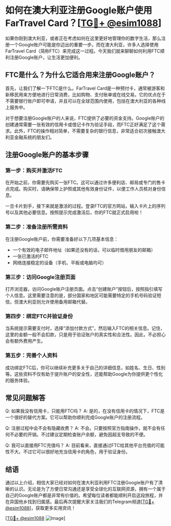 # 如何在澳大利亚注册Google账户使用FarTravel Card？[[TG💪+ @esim1088](https://t.me/s/esim1088)]

如果你刚到澳大利亚，或者正在考虑如何在这里更好地管理你的数字生活，那么注册一个Google账户可能是你迈出的重要一步。而在澳大利亚，许多人选择使用FarTravel Card（简称FTC）来完成这一过程。今天我们就来聊聊如何利用FTC顺利注册Google账户，让生活更加便利。

## FTC是什么？为什么它适合用来注册Google账户？

首先，让我们了解一下FTC是什么。FarTravel Card是一种预付卡，通常被游客和新移民用来方便地进行日常消费，比如购物、支付账单或在线交易。它的优点在于不需要银行账户即可申请，并且可以在全球范围内使用，包括在澳大利亚的各种线上服务中。

对于想要注册Google账户的人来说，FTC提供了必要的资金支持。Google账户的创建通常需要一张有效的信用卡或借记卡作为验证手段，而FTC正好满足了这个需求。此外，FTC的操作相对简单，不需要复杂的银行信息，非常适合初次接触澳大利亚金融系统的朋友们。

## 注册Google账户的基本步骤

### 第一步：购买并激活FTC

在开始之前，你需要先购买一张FTC。这可以通过许多便利店、邮局或专门的售卡点完成。购买时，请确保带上护照或其他有效身份证件，以便工作人员核对身份信息。

一旦卡片到手，接下来就是激活的过程。登录FTC的官方网站，输入卡片上的序列号以及其他必要信息。按照提示完成激活后，你的FTC就正式启用啦！

### 第二步：准备注册所需资料

在注册Google账户前，你需要准备好以下几项基本信息：

- 一个有效的电子邮件地址（如果还没有的话，可以临时借用朋友的邮箱）
- 一张已激活的FTC
- 网络连接稳定的设备（手机、平板或电脑均可）

### 第三步：访问Google注册页面

打开浏览器，访问Google账户注册页面。点击“创建账户”按钮后，按照指引填写个人信息。这里需要注意的是，部分国家和地区可能需要特定的手机号码验证短信，但澳大利亚则允许使用备用邮箱代替。

### 第四步：绑定FTC并验证身份

当系统提示需要支付时，选择“添加付款方式”，然后输入FTC的相关信息。记住，这里的金额一般不会扣款，只是用于验证账户的真实性和合法性。因此，不必担心会有额外费用产生。

### 第五步：完善个人资料

成功绑定FTC后，你可以继续补充更多关于自己的详细信息，如姓名、生日、性别等。这些资料不仅有助于提升账户的安全性，还能帮助Google为你提供更个性化的服务体验。

## 常见问题解答

Q: 如果我没有信用卡，只能用FTC吗？
A: 是的，在没有信用卡的情况下，FTC是一个很好的替代方案。它可以帮助你顺利完成Google账户的注册流程。

Q: 注册过程中会不会有隐藏收费？
A: 不会。只要按照官方指南操作，就不会有任何不必要的开销。不过建议定期检查账户余额，避免因超支导致的不便。

Q: 我可以直接用FTC充值吗？
A: 目前看来，直接通过FTC给其他平台充值的可能性不大。不过它可以很好地充当信用卡的角色，用于验证身份。

## 结语

通过以上介绍，相信大家已经对如何在澳大利亚利用FTC注册Google账户有了清晰的认识。无论是为了方便日常沟通还是享受全球化的互联网资源，拥有一个属于自己的Google账户都是非常有价值的。希望每位读者都能顺利开启这段旅程，并在异国他乡找到归属感。最后再次提醒大家关注我们的Telegram频道[[TG💪+ @esim1088](https://t.me/s/esim1088)]，获取更多实用资讯！

[[TG💪+ @esim1088](https://t.me/s/esim1088) ![Image](https://i.postimg.cc/4NQfJmqS/Snipaste-2025-05-13-00-14-12.png)]
